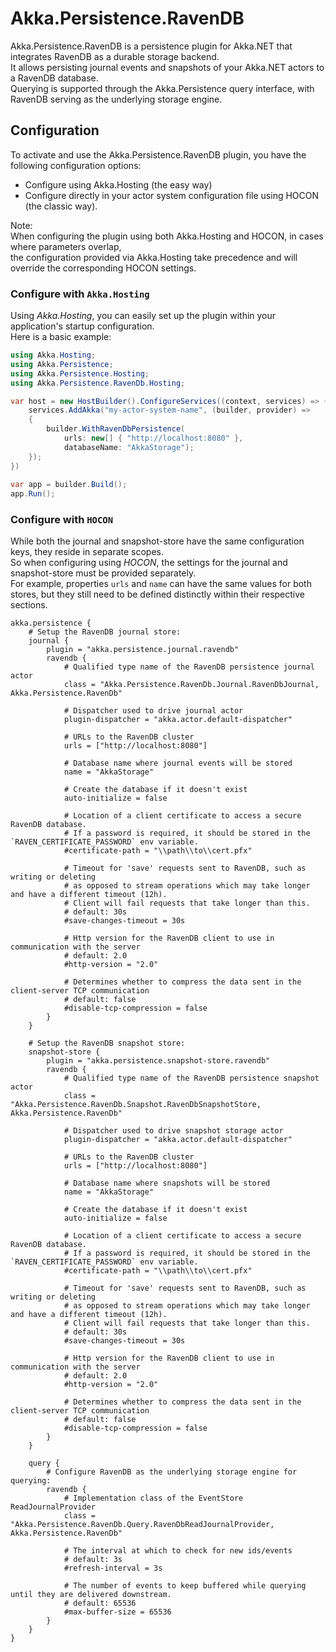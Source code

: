# Akka.Persistence.RavenDB

Akka.Persistence.RavenDB is a persistence plugin for Akka.NET that integrates RavenDB as a durable storage backend.  
It allows persisting journal events and snapshots of your Akka.NET actors to a RavenDB database.  
Querying is supported through the Akka.Persistence query interface, with RavenDB serving as the underlying storage engine.  

## Configuration

To activate and use the Akka.Persistence.RavenDB plugin, you have the following configuration options:
  * Configure using Akka.Hosting (the easy way)
  * Configure directly in your actor system configuration file using HOCON (the classic way).

Note:  
When configuring the plugin using both Akka.Hosting and HOCON, in cases where parameters overlap,  
the configuration provided via Akka.Hosting take precedence and will override the corresponding HOCON settings.

### Configure with `Akka.Hosting`

Using _Akka.Hosting_, you can easily set up the plugin within your application's startup configuration.  
Here is a basic example:  

```csharp
using Akka.Hosting;
using Akka.Persistence;
using Akka.Persistence.Hosting;
using Akka.Persistence.RavenDb.Hosting;

var host = new HostBuilder().ConfigureServices((context, services) => {
    services.AddAkka("my-actor-system-name", (builder, provider) =>
    {
        builder.WithRavenDbPersistence(
            urls: new[] { "http://localhost:8080" },
            databaseName: "AkkaStorage");
    });
})
    
var app = builder.Build();
app.Run();
```

### Configure with `HOCON`

While both the journal and snapshot-store have the same configuration keys, they reside in separate scopes.  
So when configuring using _HOCON_, the settings for the journal and snapshot-store must be provided separately.  
For example, properties `urls` and `name` can have the same values for both stores, but they still need to be defined distinctly within their respective sections.

```hocon
akka.persistence {
    # Setup the RavenDB journal store:
    journal {
        plugin = "akka.persistence.journal.ravendb"
        ravendb {
            # Qualified type name of the RavenDB persistence journal actor
            class = "Akka.Persistence.RavenDb.Journal.RavenDbJournal, Akka.Persistence.RavenDb" 

            # Dispatcher used to drive journal actor
            plugin-dispatcher = "akka.actor.default-dispatcher"

            # URLs to the RavenDB cluster
            urls = ["http://localhost:8080"]
            
            # Database name where journal events will be stored
            name = "AkkaStorage"
            
            # Create the database if it doesn't exist
            auto-initialize = false

            # Location of a client certificate to access a secure RavenDB database.
            # If a password is required, it should be stored in the `RAVEN_CERTIFICATE_PASSWORD` env variable.
            #certificate-path = "\\path\\to\\cert.pfx"

            # Timeout for 'save' requests sent to RavenDB, such as writing or deleting
            # as opposed to stream operations which may take longer and have a different timeout (12h).
            # Client will fail requests that take longer than this.
            # default: 30s
            #save-changes-timeout = 30s

            # Http version for the RavenDB client to use in communication with the server
            # default: 2.0
            #http-version = "2.0"

            # Determines whether to compress the data sent in the client-server TCP communication
            # default: false
            #disable-tcp-compression = false
        }
    }
    
    # Setup the RavenDB snapshot store:
    snapshot-store {
        plugin = "akka.persistence.snapshot-store.ravendb"
        ravendb {
            # Qualified type name of the RavenDB persistence snapshot actor
            class = "Akka.Persistence.RavenDb.Snapshot.RavenDbSnapshotStore, Akka.Persistence.RavenDb"

            # Dispatcher used to drive snapshot storage actor
            plugin-dispatcher = "akka.actor.default-dispatcher"

            # URLs to the RavenDB cluster
            urls = ["http://localhost:8080"]
            
            # Database name where snapshots will be stored
            name = "AkkaStorage"
            
            # Create the database if it doesn't exist
            auto-initialize = false

            # Location of a client certificate to access a secure RavenDB database.
            # If a password is required, it should be stored in the `RAVEN_CERTIFICATE_PASSWORD` env variable.
            #certificate-path = "\\path\\to\\cert.pfx"

            # Timeout for 'save' requests sent to RavenDB, such as writing or deleting
            # as opposed to stream operations which may take longer and have a different timeout (12h).
            # Client will fail requests that take longer than this.
            # default: 30s
            #save-changes-timeout = 30s

            # Http version for the RavenDB client to use in communication with the server
            # default: 2.0
            #http-version = "2.0"

            # Determines whether to compress the data sent in the client-server TCP communication
            # default: false
            #disable-tcp-compression = false
        }
    }
    
    query {
        # Configure RavenDB as the underlying storage engine for querying:
        ravendb {
            # Implementation class of the EventStore ReadJournalProvider
            class = "Akka.Persistence.RavenDb.Query.RavenDbReadJournalProvider, Akka.Persistence.RavenDb"

            # The interval at which to check for new ids/events
            # default: 3s
            #refresh-interval = 3s
  
            # The number of events to keep buffered while querying until they are delivered downstream.
            # default: 65536
            #max-buffer-size = 65536
        }
    }
}
```